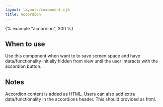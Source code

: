 ```yaml
---
layout: layouts/component.njk
title: Accordion
---
```


{% example "accordion", 300 %}

## When to use

Use this component when want to to save screen space and have data/functionality initially hidden from view until the user interacts with the accordion button.

## Notes

Accordion content is added as HTML. Users can also add extra data/functionality in the accordions header. This should provided as html.
